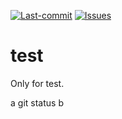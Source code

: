 
[![Last-commit](https://img.shields.io/github/last-commit/Nextomics/NextDenovo.svg)](https://github.com/zhengyabiao/test/commits/master)
[![Issues](https://img.shields.io/github/issues/Nextomics/NextDenovo.svg)](https://github.com/Nextomics/NextDenovo/issues)


# test
Only for test.

a
git status
b

